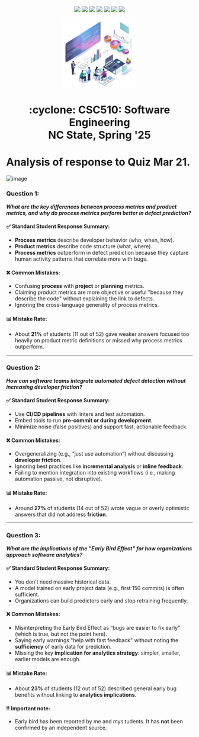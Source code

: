 <p><a name=top> </a>&nbsp;</p>
<p align=center>
    <a
    href="/README.md#top"><img
    src="https://img.shields.io/badge/Home-%23ff5733?style=for-the-badge&logo=home&logoColor=white"></a> <a
    href="/docs/syllabus.md#top"><img
    src="https://img.shields.io/badge/Syllabus-%230055ff?style=for-the-badge&logo=openai&logoColor=white"></a> <a
    href="https://docs.google.com/spreadsheets/d/1Jlx-BBsvVqmWhW1L9Fz6u18vPSjGXj1i/edit?usp=sharing&ouid=110996670184359055145&rtpof=true&sd=true"><img
    src="https://img.shields.io/badge/Groups-%23ffd700?style=for-the-badge&logo=users&logoColor=white"></a> <a
    href="https://moodle-courses2425.wolfware.ncsu.edu/course/view.php?id=7150"><img
    src="https://img.shields.io/badge/Moodle-%23dc143c?style=for-the-badge&logo=moodle&logoColor=white"></a> <a
    href="https://discord.gg/whDXzJGP"><img
    src="https://img.shields.io/badge/Discord-%23008080?style=for-the-badge&logo=discord&logoColor=white"></a> <a
    href="https://ncsu.hosted.panopto.com/Panopto/Pages/Sessions/List.aspx?folderID=958aa5e8-f99e-441f-a545-b26400dfe515"><img
    src="https://img.shields.io/badge/Videos-%23ffa500?style=for-the-badge&logo=youtube&logoColor=white"></a> <a
    href="/LICENSE.md"><img
    src="https://img.shields.io/badge/(c)%20Tim%20Menzies,%202025-%234b4b4b?style=for-the-badge&logoColor=white"></a>
    <br>&nbsp;<br>
    <img width=200 src="/img/banner2.png">
</p>
<h1 align="center">:cyclone:&nbsp;CSC510: Software Engineering<br>NC&nbsp;State, Spring&nbsp;'25</h1>
      



# Analysis of response to Quiz Mar 21.

![image](https://github.com/user-attachments/assets/3c34b2c0-a61b-4877-9b47-3bebe0f39194)



### **Question 1:**  
**_What are the key differences between process metrics and product metrics, and why do process metrics perform better in defect prediction?_**


#### ✅ Standard Student Response Summary:
- **Process metrics** describe developer behavior (who, when, how).
- **Product metrics** describe code structure (what, where).
- **Process metrics** outperform in defect prediction because they capture human activity patterns that correlate more with bugs.


#### ❌ Common Mistakes:
- Confusing **process** with **project** or **planning** metrics.
- Claiming product metrics are more objective or useful "because they describe the code" without explaining the link to defects.
- Ignoring the cross-language generality of process metrics.


#### 📊 Mistake Rate:
- About **21%** of students (11 out of 52) gave weaker answers focused too heavily on product metric definitions or missed why process metrics outperform.


---


### **Question 2:**  
**_How can software teams integrate automated defect detection without increasing developer friction?_**


#### ✅ Standard Student Response Summary:
- Use **CI/CD pipelines** with linters and test automation.
- Embed tools to run **pre-commit or during development**.
- Minimize noise (false positives) and support fast, actionable feedback.


#### ❌ Common Mistakes:
- Overgeneralizing (e.g., “just use automation”) without discussing **developer friction**.
- Ignoring best practices like **incremental analysis** or **inline feedback**.
- Failing to mention integration into existing workflows (i.e., making automation passive, not disruptive).


#### 📊 Mistake Rate:
- Around **27%** of students (14 out of 52) wrote vague or overly optimistic answers that did not address **friction**.


---


### **Question 3:**  
**_What are the implications of the "Early Bird Effect" for how organizations approach software analytics?_**


#### ✅ Standard Student Response Summary:
- You don’t need massive historical data.
- A model trained on early project data (e.g., first 150 commits) is often sufficient.
- Organizations can build predictors early and stop retraining frequently.


#### ❌ Common Mistakes:
- Misinterpreting the Early Bird Effect as “bugs are easier to fix early” (which is true, but not the point here).
- Saying early warnings "help with fast feedback" without noting the **sufficiency** of early data for prediction.
- Missing the key **implication for analytics strategy**: simpler, smaller, earlier models are enough.


#### 📊 Mistake Rate:
- About **23%** of students (12 out of 52) described general early bug benefits without linking to **analytics implications**.

#### ‼️ Important note:
- Early bird has been reported by me and mys tudents. It has **not** been confirmed by an independent source.


